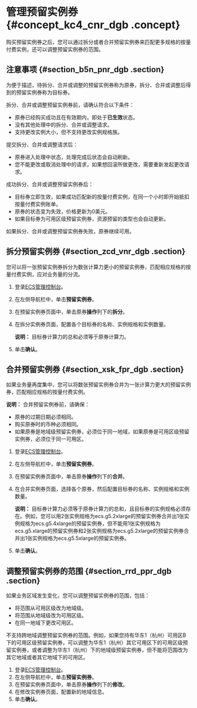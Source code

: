 # 管理预留实例券 {#concept_kc4_cnr_dgb .concept}

购买预留实例券之后，您可以通过拆分或者合并预留实例券来匹配更多规格的按量付费实例，还可以调整预留实例券的范围。

## 注意事项 {#section_b5n_pnr_dgb .section}

为便于描述，待拆分、合并或调整的预留实例券称为原券，拆分、合并或调整后得到的预留实例券称为目标券。

拆分、合并或调整预留实例券前，请确认符合以下条件：

-   原券已经购买成功且在有效期内，即处于**已生效**状态。
-   没有其他处理中的拆分、合并或调整请求。
-   支持更改实例大小，但不支持更改实例规格族。

提交拆分、合并或调整请求后：

-   原券进入处理中状态，处理完成后状态会自动刷新。
-   您不能更改或取消处理中的请求，如果想回滚所做更改，需要重新发起更改请求。

成功拆分、合并或调整预留实例券后：

-   目标券立即生效，如果成功匹配新的按量付费实例，在同一个小时即开始抵扣按量付费实例账单。
-   原券的状态变为失效，价格更新为0美元。
-   如果目标券为可用区级预留实例券，资源预留的类型也会自动更新。

如果拆分、合并或调整预留实例券失败，原券继续可用。

## 拆分预留实例券 {#section_zcd_vnr_dgb .section}

您可以将一张预留实例券拆分为数张计算力更小的预留实例券，匹配相应规格的按量付费实例，应对业务量的分流。

1.  登录[ECS管理控制台](https://ecs.console.aliyun.com/)。
2.  在左侧导航栏中，单击**预留实例券**。
3.  在预留实例券页面中，单击原券**操作**列下的**拆分**。
4.  在拆分实例券页面，配置各个目标券的名称、实例规格和实例数量。

    **说明：** 目标券计算力的总和必须等于原券计算力。

5.  单击**确认**。

## 合并预留实例券 {#section_xsk_fpr_dgb .section}

如果业务量再度集中，您可以将数张预留实例券合并为一张计算力更大的预留实例券，匹配相应规格的按量付费实例。

**说明：** 合并预留实例券前，请确保：

-   原券的过期日期必须相同。
-   购买原券时的币种必须相同。
-   如果原券是地域级预留实例券，必须位于同一地域，如果原券是可用区级预留实例券，必须位于同一可用区。

1.  登录[ECS管理控制台](https://ecs.console.aliyun.com/)。
2.  在左侧导航栏中，单击**预留实例券**。
3.  在预留实例券页面中，单击原券**操作**列下的**合并**。
4.  在合并实例券页面，选择各个原券，然后配置目标券的名称、实例规格和实例数量。

    **说明：** 目标券计算力必须等于原券计算力的总和，且目标券的实例规格必须存在。例如，您可以用2张实例规格为ecs.g5.2xlarge的预留实例券合并出1张实例规格为ecs.g5.4xlarge的预留实例券，但不能用1张实例规格为ecs.g5.xlarge的预留实例券和2张实例规格为ecs.g5.2xlarge的预留实例券合并出1张实例规格为ecs.g5.5xlarge的预留实例券。

5.  单击**确认**。

## 调整预留实例券的范围 {#section_rrd_ppr_dgb .section}

如果业务区域发生变化，您可以调整预留实例券的范围，包括：

-   将范围从可用区级改为地域级。
-   将范围从地域级改为可用区级。
-   在同一地域下更改可用区。

不支持跨地域调整预留实例券的范围。例如，如果您持有华东1（杭州）可用区B下的可用区级预留实例券，可以调整为华东1（杭州）其它可用区下的可用区级预留实例券，或者调整为华东1（杭州）下的地域级预留实例券，但不能将范围改为其它地域或者其它地域下的可用区。

1.  登录[ECS管理控制台](https://ecs.console.aliyun.com/)。
2.  在左侧导航栏中，单击**预留实例券**。
3.  在预留实例券页面中，单击原券**操作**列下的**修改**。
4.  在修改实例券页面，配置新的地域信息。
5.  单击**确认**。

